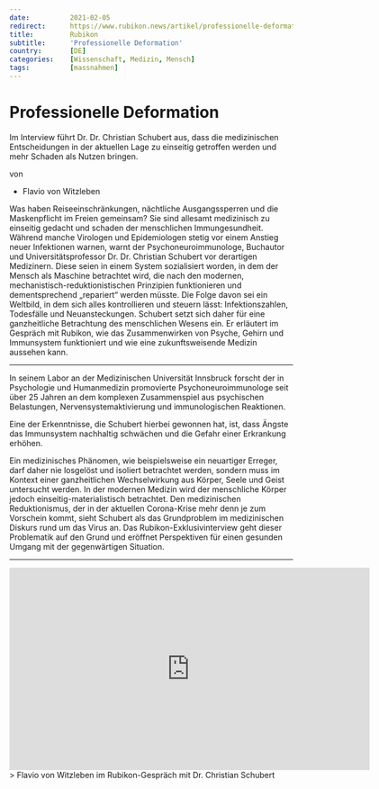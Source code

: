```yaml
---
date:          2021-02-05
redirect:      https://www.rubikon.news/artikel/professionelle-deformation
title:         Rubikon
subtitle:      'Professionelle Deformation'
country:       [DE]
categories:    [Wissenschaft, Medizin, Mensch]
tags:          [massnahmen]
---
```

# Professionelle Deformation

⁣Im Interview führt Dr. Dr. Christian Schubert aus, dass die medizinischen Entscheidungen in der aktuellen Lage zu einseitig getroffen werden und mehr Schaden als Nutzen bringen.

von 
   * Flavio  von Witzleben

Was haben Reiseeinschränkungen, nächtliche Ausgangssperren und die Maskenpflicht im Freien gemeinsam? Sie sind allesamt medizinisch zu einseitig gedacht und schaden der menschlichen Immungesundheit. Während manche Virologen und Epidemiologen stetig vor einem Anstieg neuer Infektionen warnen, warnt der Psychoneuroimmunologe, Buchautor und Universitätsprofessor Dr. Dr. Christian Schubert vor derartigen Medizinern. Diese seien in einem System sozialisiert worden, in dem der Mensch als Maschine betrachtet wird, die nach den modernen, mechanistisch-reduktionistischen Prinzipien funktionieren und dementsprechend „repariert“ werden müsste. Die Folge davon sei ein Weltbild, in dem sich alles kontrollieren und steuern lässt: Infektionszahlen, Todesfälle und Neuansteckungen. Schubert setzt sich daher für eine ganzheitliche Betrachtung des menschlichen Wesens ein. Er erläutert im Gespräch mit Rubikon, wie das Zusammenwirken von Psyche, Gehirn und Immunsystem funktioniert und wie eine zukunftsweisende Medizin aussehen kann. 

---

In seinem Labor an der Medizinischen Universität Innsbruck forscht der in Psychologie und Humanmedizin promovierte Psychoneuroimmunologe seit über 25 Jahren an dem komplexen Zusammenspiel aus psychischen Belastungen, Nervensystemaktivierung und immunologischen Reaktionen.  

Eine der Erkenntnisse, die Schubert hierbei gewonnen hat, ist, dass Ängste das Immunsystem nachhaltig schwächen und die Gefahr einer Erkrankung erhöhen.

Ein medizinisches Phänomen, wie beispielsweise ein neuartiger Erreger, darf daher nie losgelöst und isoliert betrachtet werden, sondern muss im Kontext einer ganzheitlichen Wechselwirkung aus Körper, Seele und Geist untersucht werden. In der modernen Medizin wird der menschliche Körper jedoch einseitig-materialistisch betrachtet. Den medizinischen Reduktionismus, der in der aktuellen Corona-Krise mehr denn je zum Vorschein kommt, sieht Schubert als das Grundproblem im medizinischen Diskurs rund um das Virus an. Das Rubikon-Exklusivinterview geht dieser Problematik auf den Grund und eröffnet Perspektiven für einen gesunden Umgang mit der gegenwärtigen Situation. 

---

<iframe frameborder="0" width="640" height="360" src=" https://www.bitchute.com/embed/35RhHIv0SLPw/" allowfullscreen allow="autoplay"></iframe>
> Flavio von Witzleben im Rubikon-Gespräch mit Dr. Christian Schubert



